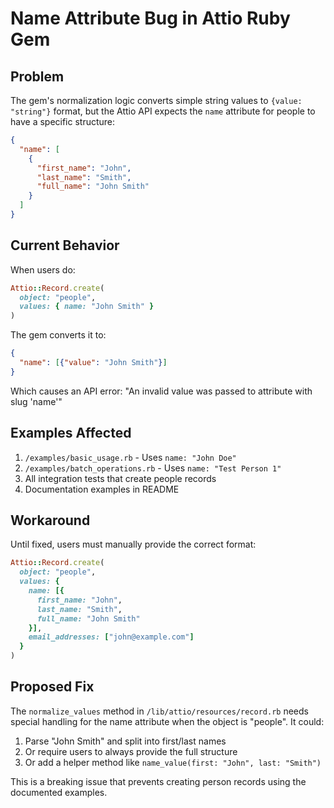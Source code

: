 # Name Attribute Bug in Attio Ruby Gem

## Problem

The gem's normalization logic converts simple string values to `{value: "string"}` format, but the Attio API expects the `name` attribute for people to have a specific structure:

```json
{
  "name": [
    {
      "first_name": "John",
      "last_name": "Smith", 
      "full_name": "John Smith"
    }
  ]
}
```

## Current Behavior

When users do:
```ruby
Attio::Record.create(
  object: "people",
  values: { name: "John Smith" }
)
```

The gem converts it to:
```json
{
  "name": [{"value": "John Smith"}]
}
```

Which causes an API error: "An invalid value was passed to attribute with slug 'name'"

## Examples Affected

1. `/examples/basic_usage.rb` - Uses `name: "John Doe"`
2. `/examples/batch_operations.rb` - Uses `name: "Test Person 1"`
3. All integration tests that create people records
4. Documentation examples in README

## Workaround

Until fixed, users must manually provide the correct format:
```ruby
Attio::Record.create(
  object: "people",
  values: {
    name: [{
      first_name: "John",
      last_name: "Smith",
      full_name: "John Smith"
    }],
    email_addresses: ["john@example.com"]
  }
)
```

## Proposed Fix

The `normalize_values` method in `/lib/attio/resources/record.rb` needs special handling for the name attribute when the object is "people". It could:

1. Parse "John Smith" and split into first/last names
2. Or require users to always provide the full structure
3. Or add a helper method like `name_value(first: "John", last: "Smith")`

This is a breaking issue that prevents creating person records using the documented examples.